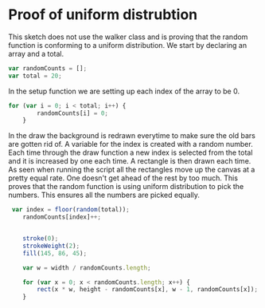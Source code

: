 # Proof of uniform distrubtion

This sketch does not use the walker class and is proving that the random function is conforming to a uniform distribution.
We start by declaring an array and a total. 
```js
var randomCounts = [];
var total = 20;
```

In the setup function we are setting up each index of the array to be 0.
```js
for (var i = 0; i < total; i++) {
        randomCounts[i] = 0;
    }
```
In the draw the background is redrawn everytime to make sure the old bars are gotten rid of. A variable for the index is created
with a random number. Each time through the draw function a new index is selected from the total and it is increased by one each time. 
A rectangle is then drawn each time. As seen when running the script all the rectangles move up the canvas at a pretty equal rate. One
doesn't get ahead of the rest by too much. This proves that the random function is using uniform distribution to pick the numbers. 
This ensures all the numbers are picked equally. 
```js
 var index = floor(random(total));
    randomCounts[index]++;


    stroke(0);
    strokeWeight(2);
    fill(145, 86, 45);

    var w = width / randomCounts.length;

    for (var x = 0; x < randomCounts.length; x++) {
        rect(x * w, height - randomCounts[x], w - 1, randomCounts[x]);
    }
```
